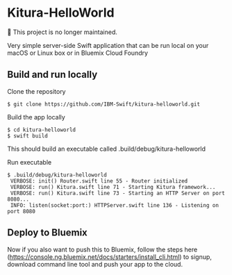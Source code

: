 # Kitura-HelloWorld

🚫 This project is no longer maintained.

Very simple server-side Swift application that can be run local on your macOS or Linux box or in Bluemix Cloud Foundry

## Build and run locally
Clone the repository
```
$ git clone https://github.com/IBM-Swift/kitura-helloworld.git
```

Build the app locally
```
$ cd kitura-helloworld
$ swift build
```

This should build an executable called .build/debug/kitura-helloworld

Run executable
```
$ .build/debug/kitura-helloworld
 VERBOSE: init() Router.swift line 55 - Router initialized
 VERBOSE: run() Kitura.swift line 71 - Starting Kitura framework...
 VERBOSE: run() Kitura.swift line 73 - Starting an HTTP Server on port 8080...
 INFO: listen(socket:port:) HTTPServer.swift line 136 - Listening on port 8080
```

## Deploy to Bluemix
Now if you also want to push this to Bluemix, follow the steps here (https://console.ng.bluemix.net/docs/starters/install_cli.html) to signup, download command line tool and push your app to the cloud.
